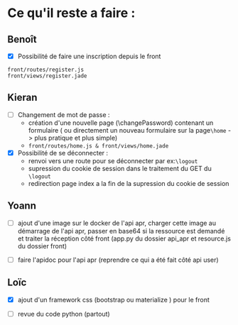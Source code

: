 # Ce qu'il reste a faire :

## Benoît 
- [x] Possibilité de faire une inscription depuis le front
```
front/routes/register.js
front/views/register.jade
```

## Kieran
- [ ] Changement de mot de passe :
    - création d'une nouvelle page (\changePassword) contenant un formulaire ( ou directement un nouveau formulaire sur la page```\home``` -> plus pratique et plus simple)
    - ```front/routes/home.js & front/views/home.jade```
- [x] Possibilité de se déconnecter :
    - renvoi vers une route pour se déconnecter par ex:```\logout``` 
    - supression du cookie de session dans le traitement du GET du ```\logout``` 
    - redirection page index a la fin de la supression du cookie de session

## Yoann

- [ ] ajout d'une image sur le docker de l'api apr, charger cette image au démarrage de l'api apr, passer en base64 si la ressource est demandé et traiter la réception côté front (app.py du dossier api_apr et resource.js du dossier front)


- [ ] faire l'apidoc pour l'api apr (reprendre ce qui a été fait côté api user)

## Loïc

- [x] ajout d'un framework css (bootstrap ou materialize ) pour le front

- [ ] revue du code python (partout)